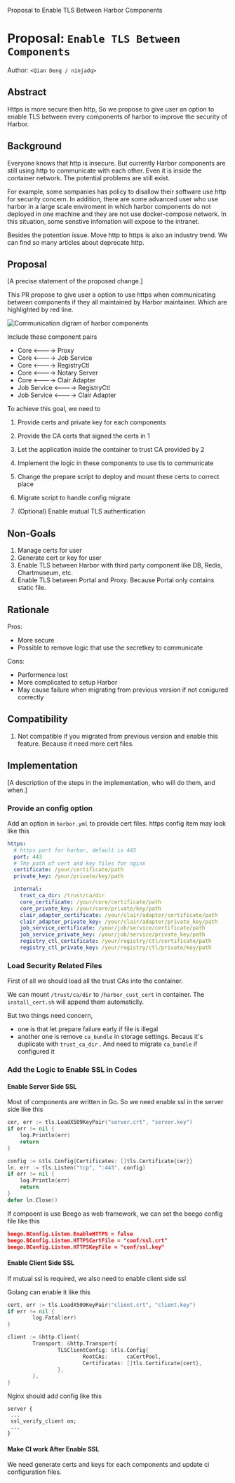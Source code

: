 Proposal to Enable TLS Between Harbor Components



# Proposal: `Enable TLS Between Components`

Author: `<Qian Deng / ninjadq>`

## Abstract

Https is more secure then http, So we propose to give user an option to enable TLS between every components of harbor to improve the security of Harbor.

## Background

Everyone knows that http is insecure. But currently Harbor components are still using http to communicate with each other. Even it is inside the container network. The potential problems are still exist. 

For example, some sompanies has policy to disallow their software use http for security concern. In addition, there are some advanced user who use harbor in a large scale enviroment in which harbor components do not deployed in one machine and they are not use docker-compose network. In this situation, some senstive infomation will expose to the intranet.

Besides the potention issue. Move http to https is also an industry trend. We can find so many articles about deprecate http.

## Proposal

[A precise statement of the proposed change.]

This PR propose to give user a option to use https when communicating between components if they all maintained by Harbor maintainer. Which are highlighted by red line.

![Communication digram of harbor components](/Users/dengq/Work/GitHub/goharbor/community/proposals/images/enable-tls-comp-communication.png)



Include these component pairs

* Core <----> Proxy
* Core <----> Job Service
* Core <----> RegistryCtl
* Core <----> Notary Server
* Core <----> Clair Adapter
* Job Service <----> RegistryCtl
* Job Service <----> Clair Adapter

To achieve this goal, we need to 

1. Provide certs and private key for each components

2. Provide the CA certs that signed the certs in 1

3. Let the application inside the container to trust CA provided by 2

4. Implement the logic in these components to use tls to communicate

5. Change the prepare script to deploy and mount these certs to correct place

6. Migrate script to handle config migrate

7. (Optional) Enable mutual TLS authentication

    

## Non-Goals

1. Manage certs for user
2. Generate cert or key for user
3. Enable TLS between Harbor with third party component like DB, Redis, Chartmuseum, etc.
4. Enable TLS between Portal and Proxy. Because Portal only contains static file.

## Rationale

Pros:

* More secure
* Possible to remove logic that use the secretkey to communicate

Cons:

* Performence lost
* More complicated to setup Harbor
* May cause failure when migrating from previous version if not conigured correctly

## Compatibility

1. Not compatible if you migrated from previous version and enable this feature. Because it need more cert files.

## Implementation

[A description of the steps in the implementation, who will do them, and when.]

### Provide an config option

Add an option in `harbor.yml` to provide cert files. https config item may look like this

```yaml
https:
  # https port for harbor, default is 443
  port: 443
  # The path of cert and key files for nginx
  certificate: /your/certificate/path
  private_key: /your/private/key/path

  internal:
    trust_ca_dir: /trust/ca/dir
    core_certificate: /your/core/certificate/path
    core_private_key: /your/core/private/key/path
    clair_adapter_certificate: /your/clair/adapter/certificate/path
    clair_adapter_private_key: /your/clair/adapter/private_key/path
    job_service_certificate: /your/job/service/certificate/path
    job_service_private_key: /your/job/service/private_key/path
    registry_ctl_certificate: /your/registry/ctl/certificate/path
    registry_ctl_private_key: /your/registry/ctl/private/key/path
```



### Load Security Related Files 

First of all we should load all the trust CAs into the container.

We can mount `/trust/ca/dir` to `/harbor_cust_cert` in container. The `install_cert.sh` will append them automaticlly.

But two things need concern,

* one is that let prepare failure early if file is illegal
* another one is remove `ca_bundle` in storage settings. Becaus it's duplicate with `trust_ca_dir` . And need to migrate `ca_bundle` if configured it



### Add the Logic to Enable SSL in Codes

#### Enable Server Side SSL

Most of components are written in Go. So we need enable ssl in the server side like this

```go
cer, err := tls.LoadX509KeyPair("server.crt", "server.key")
if err != nil {
    log.Println(err)
    return
}

config := &tls.Config{Certificates: []tls.Certificate{cer}}
ln, err := tls.Listen("tcp", ":443", config) 
if err != nil {
    log.Println(err)
    return
}
defer ln.Close()
```

If compoent is use Beego as web framework, we can set the beego config file like this

```json
beego.BConfig.Listen.EnableHTTPS = false
beego.BConfig.Listen.HTTPSCertFile = "conf/ssl.crt"
beego.BConfig.Listen.HTTPSKeyFile = "conf/ssl.key"
```

#### Enable Client Side SSL

If mutual ssl is required, we also need to enable client side ssl

Golang can enable it like this

```go
cert, err := tls.LoadX509KeyPair("client.crt", "client.key")
if err != nil {
        log.Fatal(err)
}

client := &http.Client{
        Transport: &http.Transport{
                TLSClientConfig: &tls.Config{
                        RootCAs:      caCertPool,
                        Certificates: []tls.Certificate{cert},
                },
        },
}
```

Nginx should add config like this

```nginx
server {
 ...
 ssl_verify_client on;
 ...
}
```



#### Make CI work After Enable SSL

We need generate certs and keys for each components and update ci configuration files.

